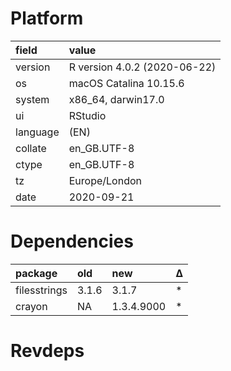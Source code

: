 # Platform

|field    |value                        |
|:--------|:----------------------------|
|version  |R version 4.0.2 (2020-06-22) |
|os       |macOS Catalina 10.15.6       |
|system   |x86_64, darwin17.0           |
|ui       |RStudio                      |
|language |(EN)                         |
|collate  |en_GB.UTF-8                  |
|ctype    |en_GB.UTF-8                  |
|tz       |Europe/London                |
|date     |2020-09-21                   |

# Dependencies

|package      |old   |new        |Δ  |
|:------------|:-----|:----------|:--|
|filesstrings |3.1.6 |3.1.7      |*  |
|crayon       |NA    |1.3.4.9000 |*  |

# Revdeps

